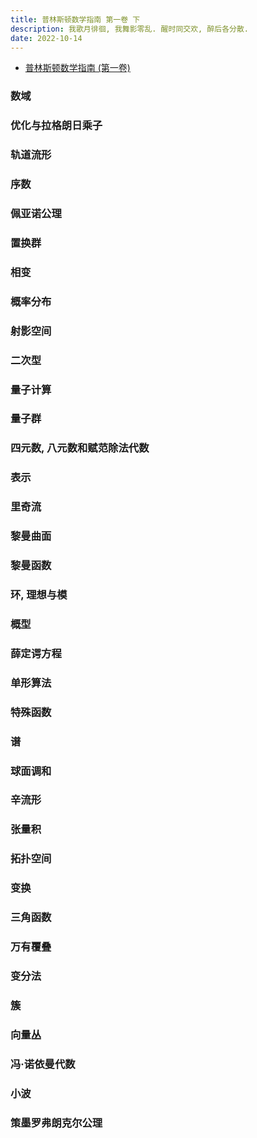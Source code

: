 ```yaml
---
title: 普林斯顿数学指南 第一卷 下
description: 我歌月徘徊, 我舞影零乱. 醒时同交欢, 醉后各分散.
date: 2022-10-14
---
```


- [普林斯顿数学指南 (第一卷)](https://book.douban.com/subject/25817381/)

### 数域
### 优化与拉格朗日乘子
### 轨道流形
### 序数
### 佩亚诺公理
### 置换群
### 相变
### 概率分布
### 射影空间
### 二次型
### 量子计算
### 量子群
### 四元数, 八元数和赋范除法代数
### 表示
### 里奇流
### 黎曼曲面
### 黎曼函数
### 环, 理想与模
### 概型
### 薛定谔方程
### 单形算法
### 特殊函数
### 谱
### 球面调和
### 辛流形
### 张量积
### 拓扑空间
### 变换
### 三角函数
### 万有覆叠
### 变分法
### 簇
### 向量丛
### 冯·诺依曼代数
### 小波
### 策墨罗弗朗克尔公理
